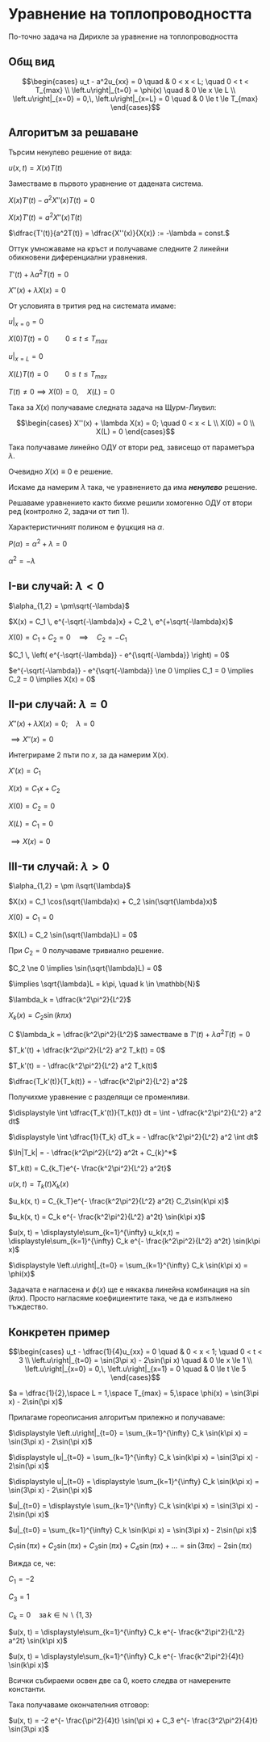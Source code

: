 # Уравнение на топлопроводността

По-точно задача на Дирихле за уравнение на топлопроводността

## Общ вид

```math
\begin{cases}
    u_t - a^2u_{xx} = 0 \quad & 0 < x < L; \quad 0 < t < T_{max}
    \\
    \left.u\right|_{t=0} = \phi(x) \quad & 0 \le x \le L
    \\
    \left.u\right|_{x=0} = 0,\, \left.u\right|_{x=L} = 0 \quad & 0 \le t \le T_{max}
\end{cases}
```

## Алгоритъм за решаване

Търсим ненулево решение от вида:

$u(x, t) = X(x)T(t)$

Заместваме в първото уравнение от дадената система.

$X(x)T'(t) - a^2 X''(x)T(t) = 0$

$X(x)T'(t) = a^2 X''(x)T(t)$

$\dfrac{T'(t)}{a^2T(t)} = \dfrac{X''(x)}{X(x)} := -\lambda = const.$

Оттук умножаваме на кръст и получаваме следните 2 линейни обикновени диференциални уравнения.

$T'(t) + \lambda a^2 T(t) = 0$

$X''(x) + \lambda X(x) = 0$

От условията в трития ред на системата имаме:

$\left.u\right|_{x=0} = 0$

$X(0)T(t) = 0 \quad\quad 0 \le t \le T_{max}$

$\left.u\right|_{x=L} = 0$

$X(L)T(t) = 0 \quad\quad 0 \le t \le T_{max}$

$T(t) \ne 0 \implies X(0) = 0,\quad X(L) = 0$

Така за $X(x)$ получаваме следната задача на Щурм-Лиувил:

```math
\begin{cases}
    X''(x) + \lambda X(x) = 0; \quad 0 < x < L
    \\
    X(0) = 0
    \\
    X(L) = 0
\end{cases}
```

Така получаваме линейно ОДУ от втори ред, зависещо от параметъра $\lambda$.

Очевидно $X(x) \equiv 0$ е решение.

Искаме да намерим $\lambda$ така, че уравнението да има _**ненулево**_ решение.

Решаваме уравнението както бихме решили хомогенно ОДУ от втори ред (контролно 2, задачи от тип 1).

Характеристичният полином е фуцкция на $\alpha$.

$P(\alpha) = \alpha^2 + \lambda  = 0$

$\alpha^2 = -\lambda$

## I-ви случай: $\lambda < 0$

$\alpha_{1,2} = \pm\sqrt{-\lambda}$

$X(x) = C_1 \, e^{-\sqrt{-\lambda}x} + C_2 \, e^{+\sqrt{-\lambda}x}$

$X(0) = C_1 + C_2 = 0 \quad \implies \quad C_2 = -C_1$

$C_1 \, \left( e^{-\sqrt{-\lambda}} - e^{\sqrt{-\lambda}} \right) = 0$

$e^{-\sqrt{-\lambda}} - e^{\sqrt{-\lambda}} \ne 0 \implies C_1 = 0 \implies C_2 = 0 \implies X(x) = 0$

## II-ри случай: $\lambda = 0$

$X''(x) + \lambda X(x) = 0; \quad \lambda = 0$

$\implies X''(x) = 0$

Интегрираме 2 пъти по $x$, за да намерим X(x).

$X'(x) = C_1$

$X(x) = C_1 x + C_2$

$X(0) = C_2 = 0$

$X(L) = C_1 = 0$

$\implies X(x) = 0$

## III-ти случай: $\lambda > 0$

$\alpha_{1,2} = \pm i\sqrt{\lambda}$

$X(x) = C_1 \cos(\sqrt{\lambda}x) + C_2 \sin(\sqrt{\lambda}x)$

$X(0) = C_1 = 0$

$X(L) = C_2 \sin(\sqrt{\lambda}L) = 0$

При $C_2 = 0$ получаваме тривиално решение.

$C_2 \ne 0 \implies \sin(\sqrt{\lambda}L) = 0$

$\implies \sqrt{\lambda}L = k\pi, \quad k \in \mathbb{N}$

$\lambda_k = \dfrac{k^2\pi^2}{L^2}$

$X_k(x) = C_2\sin(k\pi x)$

С $\lambda_k = \dfrac{k^2\pi^2}{L^2}$ заместваме в $T'(t) + \lambda a^2 T(t) = 0$

$T_k'(t) + \dfrac{k^2\pi^2}{L^2} a^2 T_k(t) = 0$

$T_k'(t) = - \dfrac{k^2\pi^2}{L^2} a^2 T_k(t)$

$\dfrac{T_k'(t)}{T_k(t)} = - \dfrac{k^2\pi^2}{L^2} a^2$

Получихме уравнение с разделящи се променливи.

$\displaystyle \int \dfrac{T_k'(t)}{T_k(t)} dt = \int - \dfrac{k^2\pi^2}{L^2} a^2 dt$

$\displaystyle \int \dfrac{1}{T_k} dT_k = - \dfrac{k^2\pi^2}{L^2} a^2 \int dt$

$\ln|T_k| = - \dfrac{k^2\pi^2}{L^2} a^2t + C_{k}^*$

$T_k(t) = C_{k_T}e^{- \frac{k^2\pi^2}{L^2} a^2t}$

$u(x, t) = T_k(t)X_k(x)$

$u_k(x, t) = C_{k_T}e^{- \frac{k^2\pi^2}{L^2} a^2t} C_2\sin(k\pi x)$

$u_k(x, t) = C_k e^{- \frac{k^2\pi^2}{L^2} a^2t} \sin(k\pi x)$

$u(x, t) = \displaystyle\sum_{k=1}^{\infty} u_k(x,t) = \displaystyle\sum_{k=1}^{\infty} C_k e^{- \frac{k^2\pi^2}{L^2} a^2t} \sin(k\pi x)$

$\displaystyle \left.u\right|_{t=0} = \sum_{k=1}^{\infty} C_k \sin(k\pi x) = \phi(x)$

Задачата е нагласена и $\phi(x)$ ще е някаква линейна комбинация на $\sin(k\pi x)$. Просто нагласяме коефициентите така, че да е изпълнено тъждество.

## Конкретен пример

```math
\begin{cases}
    u_t - \dfrac{1}{4}u_{xx} = 0 \quad & 0 < x < 1; \quad 0 < t < 3
    \\
    \left.u\right|_{t=0} = \sin(3\pi x) - 2\sin(\pi x) \quad & 0 \le x \le 1
    \\
    \left.u\right|_{x=0} = 0,\, \left.u\right|_{x=1} = 0 \quad & 0 \le t \le 5
\end{cases}
```

$a = \dfrac{1}{2},\space L = 1,\space T_{max} = 5,\space \phi(x) = \sin(3\pi x) - 2\sin(\pi x)$

Прилагаме гореописания алгоритъм прилежно и получаваме:

$\displaystyle \left.u\right|_{t=0} = \sum_{k=1}^{\infty} C_k \sin(k\pi x) = \sin(3\pi x) - 2\sin(\pi x)$

$\displaystyle u|_{t=0} = \sum_{k=1}^{\infty} C_k \sin(k\pi x) = \sin(3\pi x) - 2\sin(\pi x)$

$\displaystyle u|_{t=0} = \displaystyle \sum_{k=1}^{\infty} C_k \sin(k\pi x) = \sin(3\pi x) - 2\sin(\pi x)$

$u|_{t=0} = \displaystyle \sum_{k=1}^{\infty} C_k \sin(k\pi x) = \sin(3\pi x) - 2\sin(\pi x)$

$u|_{t=0} = \sum_{k=1}^{\infty} C_k \sin(k\pi x) = \sin(3\pi x) - 2\sin(\pi x)$

$C_1\sin(\pi x) + C_2\sin(\pi x) + C_3\sin(\pi x) + C_4\sin(\pi x) + ... = \sin(3\pi x) - 2\sin(\pi x)$

Вижда се, че:

$C_1 = -2$

$C_3 = 1$

$C_k = 0 \quad \text{за} \, k \in \mathbb{N}\;\backslash\;\{1, 3\}$

$u(x, t) = \displaystyle\sum_{k=1}^{\infty} C_k e^{- \frac{k^2\pi^2}{L^2} a^2t} \sin(k\pi x)$

$u(x, t) = \displaystyle\sum_{k=1}^{\infty} C_k e^{- \frac{k^2\pi^2}{4}t} \sin(k\pi x)$

Всички събираеми освен две са 0, което следва от намерените константи.

Така получаваме окончателния отговор:

$u(x, t) = -2 e^{- \frac{\pi^2}{4}t} \sin(\pi x) + C_3 e^{- \frac{3^2\pi^2}{4}t} \sin(3\pi x)$